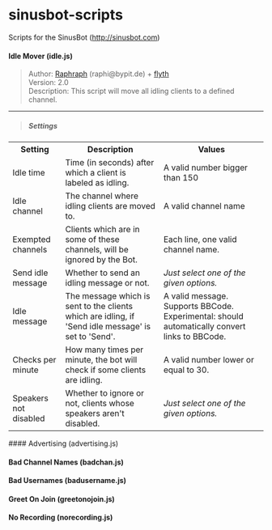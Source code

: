# sinusbot-scripts
Scripts for the SinusBot (http://sinusbot.com)

#### Idle Mover (idle.js)
<blockquote>
Author: <a href="https://github.com/Raphouphe">Raphraph</a> (raphi@bypit.de) + <a href="https://github.com/flyth">flyth</a><br />
Version: 2.0<br />
Description: This script will move all idling clients to a defined channel.
</blockquote>
<hr />
<blockquote><h5>Settings</h5></blockquote>
<table>
<tr><th>Setting</th><th>Description</th><th>Values</th></tr>
<tr><td>Idle time</td><td>Time (in seconds) after which a client is labeled as idling.</td><td>A valid number bigger than 150</td></tr>
<tr><td>Idle channel</td><td>The channel where idling clients are moved to.</td><td>A valid channel name</td></tr>
<tr><td>Exempted channels</td><td>Clients which are in some of these channels, will be ignored by the Bot.</td><td>Each line, one valid channel name.</td></tr>
<tr><td>Send idle message</td><td>Whether to send an idling message or not.</td><td><em>Just select one of the given options.</em></td></tr>
<tr><td>Idle message</td><td>The message which is sent to the clients which are idling, if 'Send idle message' is set to 'Send'.</td><td>A valid message. Supports BBCode. Experimental: should automatically convert links to BBCode.</td></tr>
<tr><td>Checks per minute</td><td>How many times per minute, the bot will check if some clients are idling.</td><td>A valid number lower or equal to 30.</td></tr>
<tr><td>Speakers not disabled</td><td>Whether to ignore or not, clients whose speakers aren't disabled.</td><td><em>Just select one of the given options.</em></td></tr>
</table>
#### Advertising (advertising.js)

#### Bad Channel Names (badchan.js)

#### Bad Usernames (badusername.js)

#### Greet On Join (greetonojoin.js)

#### No Recording (norecording.js)
